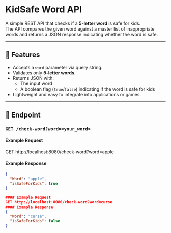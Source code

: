 # KidSafe Word API

A simple REST API that checks if a **5-letter word** is safe for kids.  
The API compares the given word against a master list of inappropriate words and returns a JSON response indicating whether the word is safe.

---

## 🚀 Features
- Accepts a `word` parameter via query string.
- Validates only **5-letter words**.
- Returns JSON with:
  - The input word
  - A boolean flag (`true`/`false`) indicating if the word is safe for kids
- Lightweight and easy to integrate into applications or games.

---

## 📡 Endpoint

### `GET /check-word?word=<your_word>`

#### Example Request
GET http://localhost:8080/check-word?word=apple
#### Example Response
```json
{
  "Word": "apple",
  "isSafeForKids": true
}

#### Example Request
GET http://localhost:8080/check-word?word=curse
#### Example Response
{
  "Word": "curse",
  "isSafeForKids": false
}
